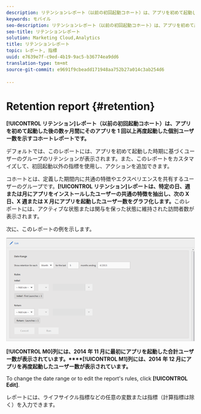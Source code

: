 ```yaml
---
description: リテンションレポート（以前の初回起動コホート）は、アプリを初めて起動した後の数ヶ月間にそのアプリを 1 回以上再度起動した個別ユーザー数を示すコホートレポートです。
keywords: モバイル
seo-description: リテンションレポート（以前の初回起動コホート）は、アプリを初めて起動した後の数ヶ月間にそのアプリを 1 回以上再度起動した個別ユーザー数を示すコホートレポートです。
seo-title: リテンションレポート
solution: Marketing Cloud,Analytics
title: リテンションレポート
topic: レポート, 指標
uuid: e7639e7f-c9ed-4b19-9ac5-b36774ea9dd6
translation-type: tm+mt
source-git-commit: e9691f9cbeadd171948aa752b27a014c3ab254d6

---
```



# Retention report {#retention}

**[!UICONTROL リテンション]レポート（以前の初回起動コホート）は、アプリを初めて起動した後の数ヶ月間にそのアプリを 1 回以上再度起動した個別ユーザー数を示すコホートレポートです。**

デフォルトでは、このレポートには、アプリを初めて起動した時期に基づくユーザーのグループのリテンションが表示されます。また、このレポートをカスタマイズして、初回起動以外の指標を使用し、アクションを追加できます。

コホートとは、定義した期間内に共通の特徴やエクスペリエンスを共有するユーザーのグループです。**[!UICONTROL リテンション]レポートは、特定の日、週または月にアプリをインストールしたユーザーの共通の特徴を抽出し、次の X 日、X 週または X 月にアプリを起動したユーザー数をグラフ化します。**&#x200B;このレポートには、アクティブな状態または関与を保った状態に維持された訪問者数が表示されます。

次に、このレポートの例を示します。

![](assets/report_retention_edit.png)

**[!UICONTROL M0]列には、2014 年 11 月に最初にアプリを起動した合計ユーザー数が表示されています。****[!UICONTROL M1]列には、2014 年 12 月にアプリを再度起動したユーザー数が表示されています。**

To change the date range or to edit the report's rules, click **[!UICONTROL Edit]**.

レポートには、ライフサイクル指標などの任意の変数または指標（計算指標は除く）を入力できます。
